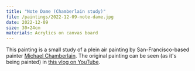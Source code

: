 ```yaml
---
title: "Note Dame (Chamberlain study)"
file: /paintings/2022-12-09-note-dame.jpg
date: 2022-12-09
size: 30×24cm
materials: Acrylics on canvas board
---
```


This painting is a small study of a plein air painting by San-Francisco-based painter [Michael Chamberlain](https://www.chamberlainpaintings.com). The original painting can be seen (as it's being painted) in [this vlog on YouTube](https://www.youtube.com/watch?v=6O9pHHSr3Ro).